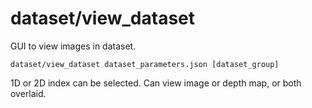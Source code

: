 # dataset/view\_dataset

GUI to view images in dataset.

    dataset/view_dataset dataset_parameters.json [dataset_group]

1D or 2D index can be selected. Can view image or depth map, or both overlaid.
